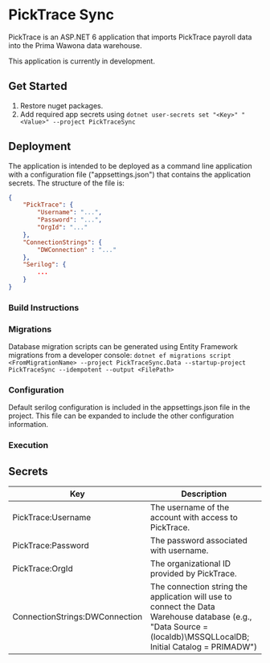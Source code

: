 # PickTrace Sync

PickTrace is an ASP.NET 6 application that imports PickTrace payroll data into the Prima Wawona data warehouse.

This application is currently in development.

## Get Started

1. Restore nuget packages. 
1. Add required app secrets using `dotnet user-secrets set "<Key>" "<Value>" --project PickTraceSync`

## Deployment

The application is intended to be deployed as a command line application with a configuration file ("appsettings.json") that contains 
the application secrets.  The structure of the file is:

```json
{
	"PickTrace": {
		"Username": "...",
		"Password": "...",
		"OrgId": "..."
	},
	"ConnectionStrings": {
		"DWConnection" : "..."
	},
	"Serilog": {
		...
	}
}
```
### Build Instructions
### Migrations
Database migration scripts can be generated using Entity Framework migrations from a developer console: `dotnet ef migrations script <FromMigrationName> --project PickTraceSync.Data --startup-project PickTraceSync --idempotent --output <FilePath>`

### Configuration
Default serilog configuration is included in the appsettings.json file in the project.  This file can be expanded to include the other configuration information.
### Execution

## Secrets
| Key | Description |
|-----|-------------|
| PickTrace:Username | The username of the account with access to PickTrace. |
| PickTrace:Password | The password associated with username. |
| PickTrace:OrgId | The organizational ID provided by PickTrace. |
| ConnectionStrings:DWConnection | The connection string the application will use to connect the Data Warehouse database (e.g., "Data Source = (localdb)\MSSQLLocalDB; Initial Catalog = PRIMADW") |